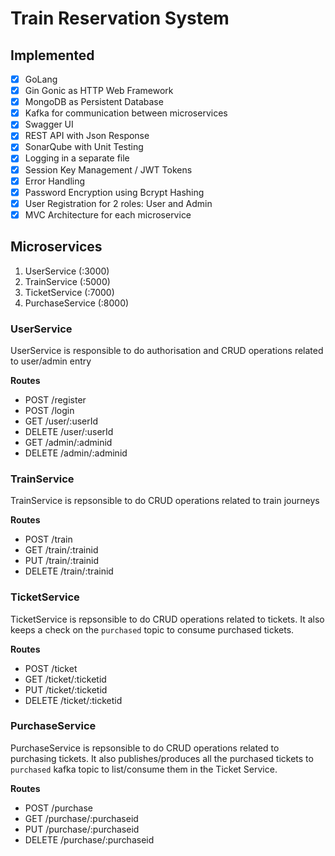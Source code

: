 # Train Reservation System

## Implemented
- [x] GoLang
- [x] Gin Gonic as HTTP Web Framework
- [x] MongoDB as Persistent Database
- [x] Kafka for communication between microservices
- [x] Swagger UI
- [x] REST API with Json Response 
- [x] SonarQube with Unit Testing
- [x] Logging in a separate file
- [x] Session Key Management / JWT Tokens
- [x] Error Handling
- [x] Password Encryption using Bcrypt Hashing
- [x] User Registration for 2 roles: User and Admin
- [x] MVC Architecture for each microservice  

## Microservices
1. UserService (:3000)
2. TrainService (:5000)
3. TicketService (:7000)
4. PurchaseService (:8000)

### UserService
UserService is responsible to do authorisation and CRUD operations related to user/admin entry

**Routes**
- POST /register
- POST /login
- GET /user/:userId
- DELETE /user/:userId
- GET /admin/:adminid
- DELETE /admin/:adminid

### TrainService
TrainService is repsonsible to do CRUD operations related to train journeys

**Routes**
- POST /train
- GET /train/:trainid
- PUT /train/:trainid
- DELETE /train/:trainid

### TicketService
TicketService is repsonsible to do CRUD operations related to tickets. It also keeps a check on the `purchased` topic to consume purchased tickets. 

**Routes**
- POST /ticket
- GET /ticket/:ticketid
- PUT /ticket/:ticketid
- DELETE /ticket/:ticketid

### PurchaseService
PurchaseService is repsonsible to do CRUD operations related to purchasing tickets. It also publishes/produces all the purchased tickets to `purchased` kafka topic
to list/consume them in the Ticket Service.

**Routes**
- POST /purchase  
- GET /purchase/:purchaseid
- PUT /purchase/:purchaseid
- DELETE /purchase/:purchaseid
